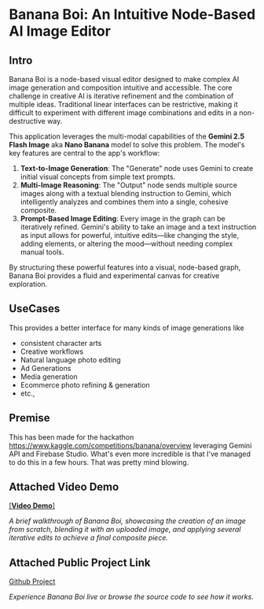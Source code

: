 # Banana Boi: An Intuitive Node-Based AI Image Editor

## Intro

Banana Boi is a node-based visual editor designed to make complex AI image generation and composition intuitive and accessible. The core challenge in creative AI is iterative refinement and the combination of multiple ideas. Traditional linear interfaces can be restrictive, making it difficult to experiment with different image combinations and edits in a non-destructive way.

This application leverages the multi-modal capabilities of the **Gemini 2.5 Flash Image** aka **Nano Banana** model to solve this problem. The model's key features are central to the app's workflow:
1.  **Text-to-Image Generation**: The "Generate" node uses Gemini to create initial visual concepts from simple text prompts.
2.  **Multi-Image Reasoning**: The "Output" node sends multiple source images along with a textual blending instruction to Gemini, which intelligently analyzes and combines them into a single, cohesive composite.
3.  **Prompt-Based Image Editing**: Every image in the graph can be iteratively refined. Gemini's ability to take an image and a text instruction as input allows for powerful, intuitive edits—like changing the style, adding elements, or altering the mood—without needing complex manual tools.

By structuring these powerful features into a visual, node-based graph, Banana Boi provides a fluid and experimental canvas for creative exploration.

## UseCases

This provides a better interface for many kinds of image generations like 
* consistent character arts
* Creative workflows
* Natural language photo editing
* Ad Generations
* Media generation
* Ecommerce photo refining & generation 
* etc.,

## Premise

This has been made for the hackathon https://www.kaggle.com/competitions/banana/overview leveraging Gemini API and Firebase Studio. What's even more incredible is that I've managed to do this in a few hours. That was pretty mind blowing.

## Attached Video Demo

[[**Video Demo**]
](https://studio--bananaboi.us-central1.hosted.app/)

*A brief walkthrough of Banana Boi, showcasing the creation of an image from scratch, blending it with an uploaded image, and applying several iterative edits to achieve a final composite piece.*

## Attached Public Project Link

[Github Project](https://github.com/owlreddy/bananaboi)

*Experience Banana Boi live or browse the source code to see how it works.*

